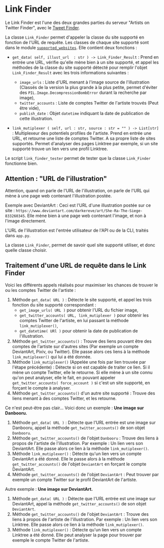 # Link Finder

Le Link Finder est l'une des deux grandes parties du serveur "Artists on Twitter Finder", avec le [Tweet Finder](../tweet_finder).

La classe `Link_Finder` permet d'appeler la classe du site supporté en fonction de l'URL de requête. Les classes de chaque site supporté sont dans le module [`supported_websites`](supported_websites).
Elle contient deux fonctions :

* `get_data( self, illust_url  : str ) -> Link_Finder_Result` :
  Prend en entrée une URL, vérifie qu'elle mène bien à un site supporté, et appel les méthodes de la classe du site supporté détecté pour remplir l'objet `Link_Finder_Result` avec les trois informations suivantes :
  - `image_urls` : Liste d'URL menant à l'image source de l'illustration (Classés de la version la plus grande à la plus petite, permet d'éviter des `PIL.Image.DecompressionBombError` durant la recherche par image),
  - `twitter_accounts` : Liste de comptes Twitter de l'artiste trouvés (Peut être vide),
  - `publish_date` : Objet `datetime` indiquant la date de publication de cette illustration.

* `link_mutiplexer ( self, url : str, source : str = "" ) -> List[str]` :
  Multiplexeur des potentiels profiles de l'artiste. Prend en entrée une URL, et retourne une liste de comptes Twitter. A sa propre liste de sites supportés. Permet d'analyser des pages Linktree par exemple, si un site supporté trouve un lien vers une profil Linktree.

Le script `link_finder_tester` permet de tester que la classe `Link_Finder` fonctionne bien.


## Attention : "URL de l'illustration"

Attention, quand on parle de l'URL de l'illustration, on parle de l'URL qui mène à une page web contenant l'illustration postée.

Exemple avec DeviantArt :
Ceci est l'URL d'une illustration postée sur ce site : `https://www.deviantart.com/darkereve/art/She-Ra-The-Siege-833260345`.
Elle mène bien à une page web contenant l'image, et non à l'image directement.

L'URL de l'illustration est l'entrée utilisateur de l'API ou de la CLI, traités dans `app.py`.

La classe `Link_Finder`, permet de savoir quel site supporté utiliser, et donc quelle classe choisir.


## Traitement d'une URL de requête dans le Link Finder

Voici les différents appels réalisés pour maximiser les chances de trouver le ou les comptes Twitter de l'artiste :

1. Méthode `get_data( URL )` : Détecte le site supporté, et appel les trois fonction du site supporté correspondant :
   * `get_image_urls( URL )` pour obtenir l'URL du fichier image,
   * `get_twitter_accounts( URL, link_mutiplexer )` pour obtenir les comptes Twitter de l'artiste, en lui passant la méthode `link_mutiplexer()`,
   * `get_datetime( URl )` pour obtenir la date de publication de l'illustration.
2. Méthode `get_twitter_accounts()` : Trouve des liens pouvant être des comptes de l'artiste sur d'autres sites (Par exemple un compte DeviantArt, Pixiv, ou Twitter). Elle passe alors ces liens à la méthode `link_mutiplexer()` qui lui a été donnée.
3. Méthode `link_mutiplexer()` (Appelée une fois par lien trouvée par l'étape précédente) : Détecte si on est capable de traiter ce lien. Si il mène un compte Twitter, elle le retourne. Si elle mène à un site connu qu'on peut analyser, elle le fait, en pouvant appeler `get_twitter_accounts( force_account )` si c'est un site supporté, en forçant le compte à analyser.
4. Méthode `get_twitter_accounts()` d'un autre site supporté : Trouve des liens menant à des comptes Twitter, et les retourne.


Ce n'est peut-être pas clair... Voici donc un exemple : **Une image sur Danbooru.**

1. Méthode `get_data( URL )` : Détecte que l'URL entrée est une image sur Danbooru, appel la méthode `get_twitter_accounts()` de son objet `Danbooru`.
2. Méthode `get_twitter_accounts()` de l'objet `Danbooru` : Trouve des liens à propos de l'artiste de l'illustration. Par exemple : Un lien vers son DeviantArt. Elle passe alors ce lien à la méthode `link_mutiplexer()`.
3. Méthode `link_mutiplexer()` : Détecte qu'un lien vers un compte DeviantArt a été donné. Elle le passe alors à la méthode `get_twitter_accounts()` de l'objet `DeviantArt` en forçant le compte DeviantArt.
4. Méthode `get_twitter_accounts()` de l'objet `DeviantArt` : Peut trouver par exemple un compte Twitter sur le profil DeviantArt de l'artiste.

Autre exemple : **Une image sur DeviantArt.**

1. Méthode `get_data( URL )` : Détecte que l'URL entrée est une image sur DeviantArt, appel la méthode `get_twitter_accounts()` de son objet `DeviantArt`.
2. Méthode `get_twitter_accounts()` de l'objet `DeviantArt` : Trouve des liens à propos de l'artiste de l'illustration. Par exemple : Un lien vers son Linktree. Elle passe alors ce lien à la méthode `link_mutiplexer()`.
3. Méthode `link_mutiplexer()` : Détecte qu'un lien vers un compte Linktree a été donné. Elle peut analyser la page pour trouver par exemple le compte Twitter de l'artiste.
